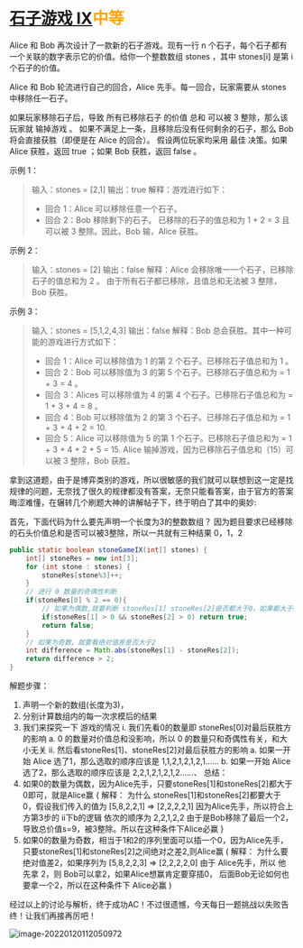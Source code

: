 # [石子游戏 IX](https://leetcode-cn.com/problems/stone-game-ix/)<font color=orange>中等</font>

Alice 和 Bob 再次设计了一款新的石子游戏。现有一行 n 个石子，每个石子都有一个关联的数字表示它的价值。给你一个整数数组 stones ，其中 stones[i] 是第 i 个石子的价值。

Alice 和 Bob 轮流进行自己的回合，Alice 先手。每一回合，玩家需要从 stones 中移除任一石子。

如果玩家移除石子后，导致 所有已移除石子 的价值 总和 可以被 3 整除，那么该玩家就 输掉游戏 。
如果不满足上一条，且移除后没有任何剩余的石子，那么 Bob 将会直接获胜（即便是在 Alice 的回合）。
假设两位玩家均采用 最佳 决策。如果 Alice 获胜，返回 true ；如果 Bob 获胜，返回 false 。

 

示例 1：

> 输入：stones = [2,1]
> 输出：true
> 解释：游戏进行如下：
>
> - 回合 1：Alice 可以移除任意一个石子。
> - 回合 2：Bob 移除剩下的石子。 
>   已移除的石子的值总和为 1 + 2 = 3 且可以被 3 整除。因此，Bob 输，Alice 获胜。

示例 2：

> 输入：stones = [2]
> 输出：false
> 解释：Alice 会移除唯一一个石子，已移除石子的值总和为 2 。 
> 由于所有石子都已移除，且值总和无法被 3 整除，Bob 获胜。

示例 3：

> 输入：stones = [5,1,2,4,3]
> 输出：false
> 解释：Bob 总会获胜。其中一种可能的游戏进行方式如下：
>
> - 回合 1：Alice 可以移除值为 1 的第 2 个石子。已移除石子值总和为 1 。
> - 回合 2：Bob 可以移除值为 3 的第 5 个石子。已移除石子值总和为 = 1 + 3 = 4 。
> - 回合 3：Alices 可以移除值为 4 的第 4 个石子。已移除石子值总和为 = 1 + 3 + 4 = 8 。
> - 回合 4：Bob 可以移除值为 2 的第 3 个石子。已移除石子值总和为 = 1 + 3 + 4 + 2 = 10.
> - 回合 5：Alice 可以移除值为 5 的第 1 个石子。已移除石子值总和为 = 1 + 3 + 4 + 2 + 5 = 15.
>   Alice 输掉游戏，因为已移除石子值总和（15）可以被 3 整除，Bob 获胜。



拿到这道题，由于是博弈类别的游戏，所以很敏感的我们就可以联想到这一定是找规律的问题，无奈找了很久的规律都没有答案，无奈只能看答案，由于官方的答案晦涩难懂，在辗转几个刷题大神的讲解帖子下，终于明白了其中的奥妙:

首先，下面代码为什么要先声明一个长度为3的整数数组？
因为题目要求已经移除的石头价值总和是否可以被3整除，所以一共就有三种结果 0，1，2

```java
public static boolean stoneGameIX(int[] stones) {
    int[] stoneRes = new int[3];
    for (int stone : stones) {
        stoneRes[stone%3]++;
    }
    // 进行 0 数量的奇偶性判断
    if(stoneRes[0] % 2 == 0){
        // 如果为偶数,就要判断 stoneRes[1] stoneRes[2]是否都大于0，如果都大于0，就返回true即可
        if(stoneRes[1] > 0 && stoneRes[2] > 0) return true;
        return false;
    }
    // 如果为奇数，就要看绝对值差是否大于2
    int difference = Math.abs(stoneRes[1] - stoneRes[2]);
    return difference > 2;
}
```

解题步骤：

1. 声明一个新的数组(长度为3)，
2. 分别计算数组内的每一次求模后的结果
3. 我们来探究一下 游戏的情况
 i. 我们先看0的数量即 stoneRes[0]对最后获胜方的影响
     a. 0 的数量对价值总和没影响，所以 0 的数量只和奇偶性有关，和大小无关
  ii. 然后看stoneRes[1]、stoneRes[2]对最后获胜方的影响
     a. 如果一开始 Alice 选了1，那么选取的顺序应该是 1,1,2,1,2,1,2,1......
     b. 如果一开始 Alice 选了2，那么选取的顺序应该是 2,2,1,2,1,2,1,2......、
 总结：
 1. 如果0的数量为偶数，因为Alice先手，只要stoneRes[1]和stoneRes[2]都大于0即可，就是Alice赢
     {
         解释：
         为什么 stoneRes[1]和stoneRes[2]都要大于0，假设我们传入的值为
         [5,8,2,2,1] => [2,2,2,2,1] 因为Alice先手，所以符合上方第3步的 ii下b的逻辑
         依次的顺序为 2,2,1,2,2 由于是Bob移除了最后一个2，导致总价值s=9，被3整除。所以在这种条件下Alice必赢
     }
 2. 如果0的数量为奇数，相当于1和2的序列里面可以插一个0，因为Alice先手，
     只要stoneRes[1]和stoneRes[2]之间绝对之差2,则Alice赢
     (
         解释：
         为什么要绝对值差2，如果序列为 [5,8,2,2,3] => [2,2,2,2,0]
         由于 Alice先手，所以 他先拿 2，则 Bob可以拿2，如果Alice想赢肯定要穿插0，
         后面Bob无论如何也要拿一个2，所以在这种条件下 Alice必赢
     )



经过以上的讨论与解析，终于成功AC！不过很遗憾，今天每日一题挑战以失败告终！让我们再接再厉吧！

![image-20220120112050972](http://image.tinx.top/image-20220120112050972.png)